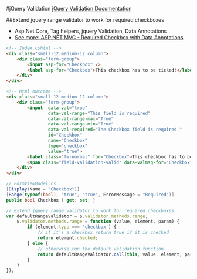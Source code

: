 #jQuery Validation
[jQuery Validation Documentation](https://jqueryvalidation.org/documentation/)

##Extend jquery range validator to work for required checkboxes

* Asp.Net Core, Tag helpers, jquery Validation, Data Annotations
* [See more: ASP.NET MVC - Required Checkbox with Data Annotations](http://jasonwatmore.com/post/2013/10/16/aspnet-mvc-required-checkbox-with-data-annotations)

```html
<!-- Index.cshtml -->
<div class="small-12 medium-12 column">
    <div class="form-group">
        <input asp-for="Checkbox" />
        <label asp-for="Checkbox">This checkbox has to be ticked!</label>
    </div>
</div>

<!-- Html outcome -->
<div class="small-12 medium-12 column">
	<div class="form-group">
		<input  data-val="true" 
		        data-val-range="This field is required" 
                data-val-range-max="True" 
                data-val-range-min="True" 
                data-val-required="The Checkbox field is required." 
                id="Checkbox" 
                name="Checkbox" 
                type="checkbox" 
                value="true">
		<label class="fw-normal" for="Checkbox">This checkbox has to be ticked!</label>
		<span class="field-validation-valid" data-valmsg-for="Checkbox" data-valmsg-replace="true"></span>
	</div>
</div>
```

```cs
// FormViewModel.cs
[Display(Name = "Checkbox")]
[Range(typeof(bool), "true", "true", ErrorMessage = "Required")]
public bool Checkbox { get; set; }

```

```js
// Extend jquery range validator to work for required checkboxes
var defaultRangeValidator = $.validator.methods.range;
    $.validator.methods.range = function (value, element, param) {
        if (element.type === 'checkbox') {
            // if it's a checkbox return true if it is checked
            return element.checked;
        } else {
            // otherwise run the default validation function
            return defaultRangeValidator.call(this, value, element, param);
        }
    }
});
```